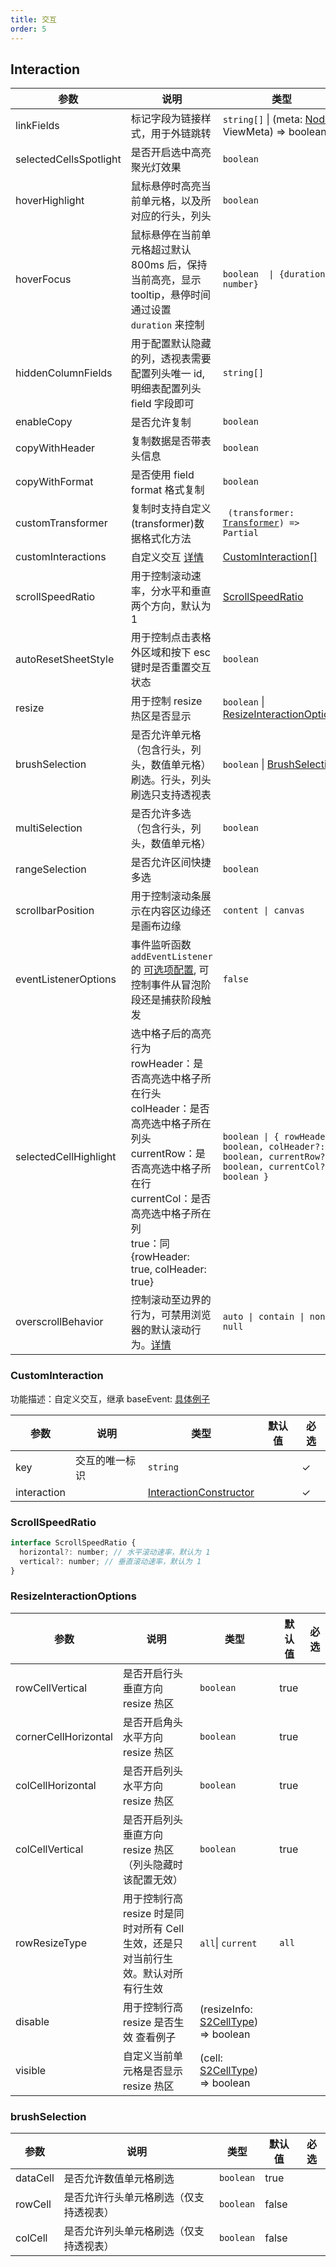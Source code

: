 ```yaml
---
title: 交互
order: 5
---
```


## Interaction

| 参数    | 说明                                                                                                                                                                  | 类型                                                                                                        | 默认值   |        必选        |
| -------- |---------------------------------------------------------------------------------------------------------------------------------------------------------------------|-----------------------------------------------------------------------------------------------------------| -------- | ---------------- |
| linkFields  | 标记字段为链接样式，用于外链跳转                                                                                                                                                    | `string[]` \| (meta: [Node](/docs/api/basic-class/node) \| ViewMeta) => boolean                           |    |    |
| selectedCellsSpotlight               | 是否开启选中高亮聚光灯效果                                                                                                                                                       | `boolean`                                                                                                 | `false`      |                  |
| hoverHighlight                       | 鼠标悬停时高亮当前单元格，以及所对应的行头，列头                                                                                                                                            | `boolean`                                                                                                 | `true`                                                |                  |
| hoverFocus                           | 鼠标悬停在当前单元格超过默认 800ms 后，保持当前高亮，显示 tooltip，悬停时间通过设置 `duration` 来控制                                                                                                    | `boolean  \| {duration: number}`                                                                          |      `true`      |       |
| hiddenColumnFields                   | 用于配置默认隐藏的列，透视表需要配置列头唯一 id, 明细表配置列头 field 字段即可                                                                                                                       | `string[]`                                                                                                |                                                       |                  |
| enableCopy                           | 是否允许复制                                                                                                                                                              | `boolean`                                                                                                 | `false`                                               |                  |
| copyWithHeader                       | 复制数据是否带表头信息                                                                                                                                                         | `boolean`                                                                                                 | `false`                                               |                  |
| copyWithFormat                       | 是否使用 field format 格式复制                                                                                                                                              | `boolean`                                                                                                 | `false`                                               |                  |
| customTransformer  | 复制时支持自定义(transformer)数据格式化方法                                                                                                                                      | <code> (transformer: [Transformer](/docs/api/components/export#transformer)) => Partial<Transformer> </code> | `transformer` |      |
| customInteractions                   | 自定义交互 [详情](/docs/manual/advanced/interaction/custom)                                                                                                                | [CustomInteraction[]](#custominteraction)                                                                 |                                                       |                  |
| scrollSpeedRatio                     | 用于控制滚动速率，分水平和垂直两个方向，默认为 1                                                                                                                                           | [ScrollSpeedRatio](#scrollspeedratio)                                                                     |                                                       |                  |
| autoResetSheetStyle                  | 用于控制点击表格外区域和按下 esc 键时是否重置交互状态                                                                                                                                       | `boolean`                                                                                                 | `true`                                                |                  |
| resize                               | 用于控制 resize 热区是否显示                                                                                                                                                  | `boolean`  \| [ResizeInteractionOptions](#resizeinteractionoptions)                                       |      `true`      |       |
| brushSelection         | 是否允许单元格（包含行头，列头，数值单元格）刷选。行头，列头刷选只支持透视表                                                                                                                              | `boolean` \|  [BrushSelection](#brushSelection)                                                           | `true`                         |     |  1.29.0 后支持 [BrushSelection](#brushSelection)   |
| multiSelection                       | 是否允许多选 （包含行头，列头，数值单元格）                                                                                                                                              | `boolean`                                                                                                 | `true`                                                |                  |
| rangeSelection                       | 是否允许区间快捷多选                                                                                                                                                          | `boolean`                                                                                                 | `true`                                                |                  |
| scrollbarPosition                    | 用于控制滚动条展示在内容区边缘还是画布边缘                                                                                                                                               | `content \| canvas`                                                                                       |    `content`     |   |
| eventListenerOptions                 | 事件监听函数 `addEventListener` 的 [可选项配置](https://developer.mozilla.org/zh-CN/docs/Web/API/EventTarget/addEventListener), 可控制事件从冒泡阶段还是捕获阶段触发                              | `false`                                                                                                   |                                                       |
| selectedCellHighlight                | 选中格子后的高亮行为<br/>rowHeader：是否高亮选中格子所在行头<br/>colHeader：是否高亮选中格子所在列头<br/>currentRow：是否高亮选中格子所在行<br/>currentCol：是否高亮选中格子所在列<br/>true：同{rowHeader: true, colHeader: true} | `boolean \| { rowHeader?: boolean, colHeader?: boolean, currentRow?: boolean, currentCol?: boolean }`     |                                  | `false`                                               |                  |
| overscrollBehavior                   | 控制滚动至边界的行为，可禁用浏览器的默认滚动行为。[详情](/docs/manual/advanced/interaction/basic/#修改滚动至边界行为)                                                                                   | `auto \| contain \| none \| null`                                                                         |  `auto` |

### CustomInteraction

功能描述：自定义交互，继承 baseEvent:  [具体例子](/docs/manual/advanced/interaction/custom)

| 参数        | 说明           | 类型                                              | 默认值 | 必选  |
| ----------- | -------------- | ------------------------------------------------- | ------ | --- |
| key         | 交互的唯一标识 | `string`                                          |        |   ✓   |
| interaction |                | [InteractionConstructor](/docs/api/basic-class/interaction#interactionconstructor) |        |   ✓   |

### ScrollSpeedRatio

```js
interface ScrollSpeedRatio {
  horizontal?: number; // 水平滚动速率，默认为 1
  vertical?: number; // 垂直滚动速率，默认为 1
}
```

### ResizeInteractionOptions

| 参数                 | 说明     | 类型    | 默认值 | 必选  |
| -------------------- | ------- | ----------------- | ------ | --- |
| rowCellVertical      | 是否开启行头垂直方向 resize 热区                                                   | `boolean`         | true   |       |
| cornerCellHorizontal | 是否开启角头水平方向 resize 热区                                                   | `boolean`         | true   |       |
| colCellHorizontal    | 是否开启列头水平方向 resize 热区                                                   | `boolean`         | true   |       |
| colCellVertical      | 是否开启列头垂直方向 resize 热区 （列头隐藏时该配置无效）                                                   | `boolean`         | true   |       |
| rowResizeType        | 用于控制行高 resize 时是同时对所有 Cell 生效，还是只对当前行生效。默认对所有行生效 | `all`\| `current` | `all`  |       |
| disable        | 用于控制行高 resize 是否生效 查看例子 | (resizeInfo: [S2CellType](/docs/api/components/sheet-component#resizeinfo)) => boolean |   |       |
| visible        | 自定义当前单元格是否显示 resize 热区 | (cell: [S2CellType](/docs/api/basic-class/base-cell)) => boolean |   |       |

### brushSelection

| 参数              | 说明                  | 类型              | 默认值   | 必选  |
| ----------------- | --------------------- | ----------------- | ------- | --- |
| dataCell            | 是否允许数值单元格刷选         | `boolean`         | true  |       |
| rowCell             | 是否允许行头单元格刷选（仅支持透视表） | `boolean`         | false |       |
| colCell             | 是否允许列头单元格刷选（仅支持透视表） | `boolean`         | false |       |
